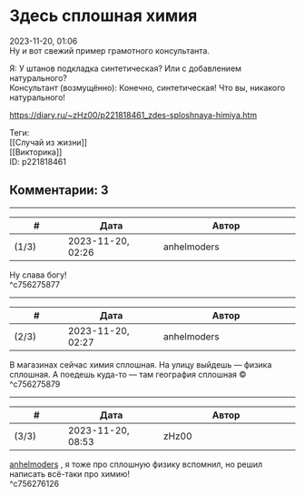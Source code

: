 Здесь сплошная химия
====================

  
2023-11-20, 01:06  
 Ну и вот свежий пример грамотного консультанта.   
   
 Я: У штанов подкладка синтетическая? Или с добавлением натурального?   
 Консультант (возмущённо): Конечно, синтетическая! Что вы, никакого натурального!   
  
<https://diary.ru/~zHz00/p221818461_zdes-sploshnaya-himiya.htm>  
  
Теги:  
[[Случай из жизни]]  
[[Викторика]]  
ID: p221818461  


Комментарии: 3
--------------

  


---



|         #         |              Дата              |                     Автор                     |           ID           |
| --- | --- | --- | --- |
| (1/3) | 2023-11-20, 02:26 | anhelmoders | c756275877 |

  
 Ну слава богу!   
 ^c756275877

---



|         #         |              Дата              |                     Автор                     |           ID           |
| --- | --- | --- | --- |
| (2/3) | 2023-11-20, 02:27 | anhelmoders | c756275879 |

  
 В магазинах сейчас химия сплошная. На улицу выйдешь — физика сплошная. А поедешь куда-то — там география сплошная ©️   
 ^c756275879

---



|         #         |              Дата              |                     Автор                     |           ID           |
| --- | --- | --- | --- |
| (3/3) | 2023-11-20, 08:53 | zHz00 | c756276126 |

  
  [anhelmoders](https://anhelmoders.diary.ru "No plans. Only wonders.")  , я тоже про сплошную физику вспомнил, но решил написать всё-таки про химию!   
 ^c756276126